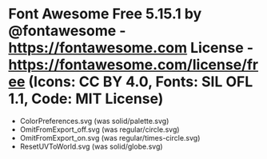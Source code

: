 # Font Awesome Free 5.15.1 by @fontawesome - https://fontawesome.com License - https://fontawesome.com/license/free (Icons: CC BY 4.0, Fonts: SIL OFL 1.1, Code: MIT License)

- ColorPreferences.svg (was solid/palette.svg)
- OmitFromExport_off.svg (was regular/circle.svg)
- OmitFromExport_on.svg (was regular/times-circle.svg)
- ResetUVToWorld.svg (was solid/globe.svg)
